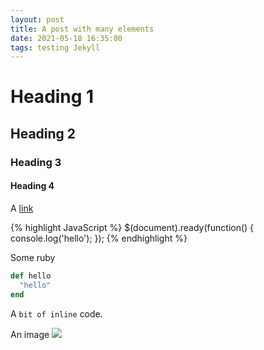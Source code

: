 ```yaml
---
layout: post
title: A post with many elements
date: 2021-05-18 16:35:00
tags: testing Jekyll
---
```


# Heading 1
## Heading 2
### Heading 3
#### Heading 4

A <a href="#" target="_blank">link</a>



{% highlight JavaScript %}
$(document).ready(function() {
  console.log('hello');
});
{% endhighlight %}


Some ruby
```ruby
def hello
  "hello"
end
```


A `bit of inline` code.

An image
<img src="https://michael-kuehnel.de/assets/img/jekyll-logo.png" class="img-fluid"/>
